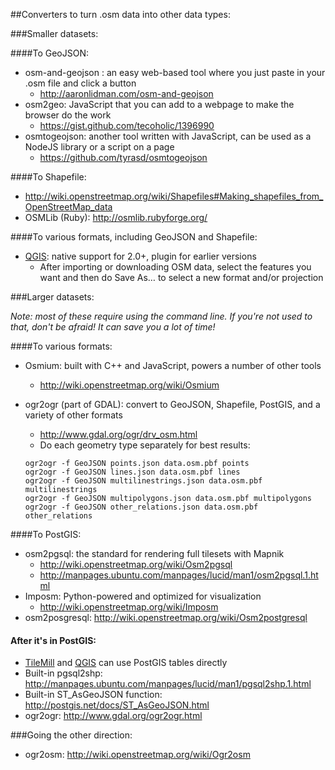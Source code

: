 ##Converters to turn .osm data into other data types:

###Smaller datasets:

####To GeoJSON:
* osm-and-geojson : an easy web-based tool where you just paste in your .osm file and click a button
  * http://aaronlidman.com/osm-and-geojson
* osm2geo: JavaScript that you can add to a webpage to make the browser do the work
  * https://gist.github.com/tecoholic/1396990
* osmtogeojson: another tool written with JavaScript, can be used as a NodeJS library or a script on a page
  * https://github.com/tyrasd/osmtogeojson

####To Shapefile:
* http://wiki.openstreetmap.org/wiki/Shapefiles#Making_shapefiles_from_OpenStreetMap_data
* OSMLib (Ruby): http://osmlib.rubyforge.org/

####To various formats, including GeoJSON and Shapefile:
* [QGIS](http://qgis.org/): native support for 2.0+, plugin for earlier versions
  * After importing or downloading OSM data, select the features you want and then do Save As… to select a new format and/or projection

###Larger datasets:

_Note: most of these require using the command line. If you're not used to that, don't be afraid! It can save you a lot of time!_

####To various formats:
* Osmium: built with C++ and JavaScript, powers a number of other tools
  * http://wiki.openstreetmap.org/wiki/Osmium
* ogr2ogr (part of GDAL): convert to GeoJSON, Shapefile, PostGIS, and a variety of other formats
  * http://www.gdal.org/ogr/drv_osm.html
  * Do each geometry type separately for best results:

  ```
  ogr2ogr -f GeoJSON points.json data.osm.pbf points
  ogr2ogr -f GeoJSON lines.json data.osm.pbf lines
  ogr2ogr -f GeoJSON multilinestrings.json data.osm.pbf multilinestrings
  ogr2ogr -f GeoJSON multipolygons.json data.osm.pbf multipolygons
  ogr2ogr -f GeoJSON other_relations.json data.osm.pbf other_relations
  ```

####To PostGIS:

* osm2pgsql: the standard for rendering full tilesets with Mapnik
  * http://wiki.openstreetmap.org/wiki/Osm2pgsql
  * http://manpages.ubuntu.com/manpages/lucid/man1/osm2pgsql.1.html
* Imposm: Python-powered and optimized for visualization
  * http://wiki.openstreetmap.org/wiki/Imposm
* osm2posgresql: http://wiki.openstreetmap.org/wiki/Osm2postgresql

#### After it's in PostGIS:
* [TileMill](http://www.mapbox.com/tilemill/) and [QGIS](http://qgis.org/) can use PostGIS tables directly
* Built-in pgsql2shp: http://manpages.ubuntu.com/manpages/lucid/man1/pgsql2shp.1.html
* Built-in ST_AsGeoJSON function: http://postgis.net/docs/ST_AsGeoJSON.html
* ogr2ogr: http://www.gdal.org/ogr2ogr.html

###Going the other direction:
* ogr2osm: http://wiki.openstreetmap.org/wiki/Ogr2osm
